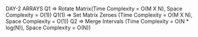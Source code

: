 DAY-2 ARRAYS
    Q1    => Rotate Matrix(Time Complexity = O(M X N), Space Complexity = O(1))
    Q1(1) => Set Matrix Zeroes (Time Complexity = O(M X N), Space Complexity = O(1))
    Q2    => Merge Intervals  (Time Complexity = O(N * log(N)), Space Complexity = O(N))